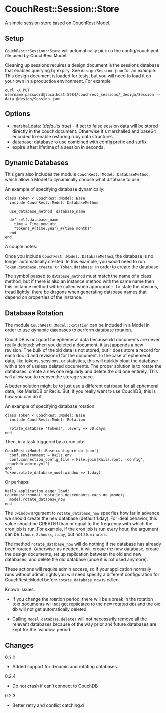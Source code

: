 # CouchRest::Session::Store #

A simple session store based on CouchRest Model.

## Setup ##

`CouchRest::Session::Store` will automatically pick up the config/couch.yml
file used by CouchRest Model.

Cleaning up sessions requires a design document in the sessions database that
enables querying by expiry. See `design/Session.json` for an example. This
design document is loaded for tests, but you will need to load it on your own
in a production environment. For example:

    curl -X PUT username:password@localhost:5984/couchrest_sessions/_design/Session --data @design/Session.json

## Options ##

* marshal_data: (_defaults true_) - if set to false session data will be stored
  directly in the couch document. Otherwise it's marshalled and base64 encoded
  to enable restoring ruby data structures.
* database: database to use combined with config prefix and suffix
* expire_after: lifetime of a session in seconds.

## Dynamic Databases ##

This gem also includes the module `CouchRest::Model::DatabaseMethod`, which
allow a Model to dynamically choose what database to use.

An example of specifying database dynamically:

    class Token < CouchRest::Model::Base
      include CouchRest::Model::DatabaseMethod

      use_database_method :database_name

      def self.database_name
        time = Time.now.utc
        "tokens_#{time.year}_#{time.month}"
      end
    end

A couple notes:

Once you include `CouchRest::Model::DatabaseMethod`, the database is no longer
automatically created. In this example, you would need to run
`Token.database.create!` or `Token.database!` in order to create the database.

The symbol passed to `database_method` must match the name of a class method,
but if there is also an instance method with the same name then this instance
method will be called when appropriate. To state the obvious, tread lightly:
there be dragons when generating database names that depend on properties of
the instance.

## Database Rotation ##

The module `CouchRest::Model::Rotation` can be included in a Model in
order to use dynamic databases to perform database rotation.

CouchDB is not good for ephemeral data because old documents are never really
deleted: when you deleted a document, it just appends a new revision. The bulk
of the old data is not stored, but it does store a record for each doc id and
revision id for the document. In the case of ephemeral data, like tokens,
sessions, or statistics, this will quickly bloat the database with a ton of
useless deleted documents. The proper solution is to rotate the databases:
create a new one regularly and delete the old one entirely. This will allow
you to recover the storage space.

A better solution might be to just use a different database for all
ephemeral data, like MariaDB or Redis. But, if you really want to use CouchDB, this
is how you can do it.

An example of specifying database rotation:

    class Token < CouchRest::Model::Base
      include CouchRest::Model::Rotation

      rotate_database 'tokens', :every => 30.days
    end

Then, in a task triggered by a cron job:

    CouchRest::Model::Base.configure do |conf|
      conf.environment = Rails.env
      conf.connection_config_file = File.join(Rails.root, 'config', 'couchdb.admin.yml')
    end
    Token.rotate_database_now(:window => 1.day)

Or perhaps:

    Rails.application.eager_load!
    CouchRest::Model::Rotation.descendants.each do |model|
      model.rotate_database_now
    end

The `:window` argument to `rotate_database_now` specifies how far in advance we
should create the new database (default 1.day). For ideal behavior, this value
should be GREATER than or equal to the frequency with which the cron job is
run. For example, if the cron job is run every hour, the argument can be
`1.hour`, `2.hours`, `1.day`, but not `20.minutes`.

The method `rotate_database_now` will do nothing if the database has already
been rotated. Otherwise, as needed, it will create the new database, create
the design documents, set up replication between the old and new databases,
and delete the old database (once it is not used anymore).

These actions will require admin access, so if your application normally runs
without admin rights you will need specify a different configuration for
CouchRest::Model before `rotate_database_now` is called.

Known issues:

* If you change the rotation period, there will be a break in the rotation
  (old documents will not get replicated to the new rotated db) and the old db
  will not get automatically deleted.

* Calling `Model.database.delete!` will not necessarily remove all the
  relevant databases because of the way prior and future databases are kept
  for the 'window' period.

## Changes ##

0.3.0

* Added support for dynamic and rotating databases.

0.2.4

* Do not crash if can't connect to CouchDB

0.2.3

* Better retry and conflict catching.d